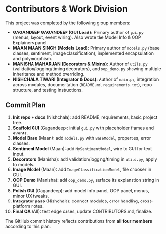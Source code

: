 # Contributors & Work Division

This project was completed by the following group members:

- **GAGANDEEP GAGANDEEP (GUI Lead):** Primary author of `gui.py` (menus, layout, event wiring). Also wrote the Model Info & OOP Explainers panel.
- **MAAN MAAN SINGH (Models Lead):** Primary author of `models.py` (base classes, sentiment, image classification), implemented encapsulation and polymorphism.
- **MANISHA MAHARJAN (Decorators & Mixins):** Author of `utils.py` (validation/logging/timing decorators), and `oop_demo.py` showing multiple inheritance and method overriding.
- **NISHCHALA TIWARI (Integrator & Docs):** Author of `main.py`, integration across modules, documentation (`README.md`, `requirements.txt`), repo structure, and testing instructions.

## Commit Plan

1. **Init repo + docs** (Nishchala): add README, requirements, basic project tree.
2. **Scaffold GUI** (Gagandeep): initial `gui.py` with placeholder frames and events.
3. **Model Base** (Maan): add `models.py` with `BaseModel`, properties, error classes.
4. **Sentiment Model** (Maan): add `MySentimentModel`, wire to GUI for text input.
5. **Decorators** (Manisha): add validation/logging/timing in `utils.py`, apply to models.
6. **Image Model** (Maan): add `ImageClassificationModel`, file chooser in GUI.
7. **OOP Demo** (Manisha): add `oop_demo.py`, surface its explanation string in GUI.
8. **Polish GUI** (Gagandeep): add model info panel, OOP panel, menus, minor UX tweaks.
9. **Integrator pass** (Nishchala): connect modules, error handling, cross-platform notes.
10. **Final QA** (All): test edge cases, update CONTRIBUTORS.md, finalize.

The GitHub commit history reflects contributions from **all four members** according to this plan.

